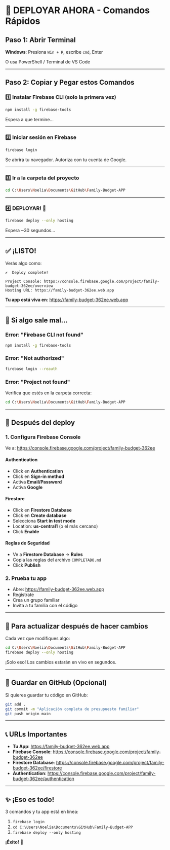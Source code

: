# 🚀 DEPLOYAR AHORA - Comandos Rápidos

## Paso 1: Abrir Terminal

**Windows**: Presiona `Win + R`, escribe `cmd`, Enter

O usa PowerShell / Terminal de VS Code

---

## Paso 2: Copiar y Pegar estos Comandos

### 1️⃣ Instalar Firebase CLI (solo la primera vez)

```bash
npm install -g firebase-tools
```

Espera a que termine...

---

### 2️⃣ Iniciar sesión en Firebase

```bash
firebase login
```

Se abrirá tu navegador. Autoriza con tu cuenta de Google.

---

### 3️⃣ Ir a la carpeta del proyecto

```bash
cd C:\Users\Noelia\Documents\GitHub\Family-Budget-APP
```

---

### 4️⃣ DEPLOYAR! 🎉

```bash
firebase deploy --only hosting
```

Espera ~30 segundos...

---

## ✅ ¡LISTO!

Verás algo como:

```
✔  Deploy complete!

Project Console: https://console.firebase.google.com/project/family-budget-362ee/overview
Hosting URL: https://family-budget-362ee.web.app
```

**Tu app está viva en**: https://family-budget-362ee.web.app

---

## 🔧 Si algo sale mal...

### Error: "Firebase CLI not found"
```bash
npm install -g firebase-tools
```

### Error: "Not authorized"
```bash
firebase login --reauth
```

### Error: "Project not found"
Verifica que estés en la carpeta correcta:
```bash
cd C:\Users\Noelia\Documents\GitHub\Family-Budget-APP
```

---

## 📱 Después del deploy

### 1. Configura Firebase Console

Ve a: https://console.firebase.google.com/project/family-budget-362ee

#### Authentication
- Click en **Authentication**
- Click en **Sign-in method**
- Activa **Email/Password**
- Activa **Google**

#### Firestore
- Click en **Firestore Database**
- Click en **Create database**
- Selecciona **Start in test mode**
- Location: **us-central1** (o el más cercano)
- Click **Enable**

#### Reglas de Seguridad
- Ve a **Firestore Database** → **Rules**
- Copia las reglas del archivo `COMPLETADO.md`
- Click **Publish**

### 2. Prueba tu app

- Abre: https://family-budget-362ee.web.app
- Regístrate
- Crea un grupo familiar
- Invita a tu familia con el código

---

## 🔄 Para actualizar después de hacer cambios

Cada vez que modifiques algo:

```bash
cd C:\Users\Noelia\Documents\GitHub\Family-Budget-APP
firebase deploy --only hosting
```

¡Solo eso! Los cambios estarán en vivo en segundos.

---

## 💾 Guardar en GitHub (Opcional)

Si quieres guardar tu código en GitHub:

```bash
git add .
git commit -m "Aplicación completa de presupuesto familiar"
git push origin main
```

---

## 📞 URLs Importantes

- **Tu App**: https://family-budget-362ee.web.app
- **Firebase Console**: https://console.firebase.google.com/project/family-budget-362ee
- **Firestore Database**: https://console.firebase.google.com/project/family-budget-362ee/firestore
- **Authentication**: https://console.firebase.google.com/project/family-budget-362ee/authentication

---

## ✨ ¡Eso es todo!

3 comandos y tu app está en línea:
1. `firebase login`
2. `cd C:\Users\Noelia\Documents\GitHub\Family-Budget-APP`
3. `firebase deploy --only hosting`

**¡Éxito!** 🎉

